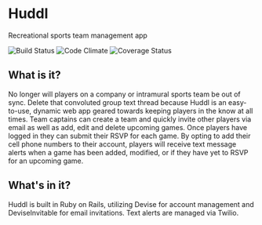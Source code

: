 # Huddl
Recreational sports team management app

![Build Status](https://codeship.com/projects/1256c450-e870-0133-544b-46bb3aa6b241/status?branch=master)
![Code Climate](https://codeclimate.com/github/okanthony/huddl.png)
![Coverage Status](https://coveralls.io/repos/okanthony/huddl/badge.png)

## What is it?
No longer will players on a company or intramural sports team be out of sync. Delete that convoluted group text thread because Huddl is an easy-to-use, dynamic web app geared towards keeping players in the know at all times. Team captains can create a team and quickly invite other players via email as well as add, edit and delete upcoming games. Once players have logged in they can submit their RSVP for each game. By opting to add their cell phone numbers to their account, players will receive text message alerts when a game has been added, modified, or if they have yet to RSVP for an upcoming game.

## What's in it?
Huddl is built in Ruby on Rails, utilizing Devise for account management and DeviseInvitable for email invitations. Text alerts are managed via Twilio.
